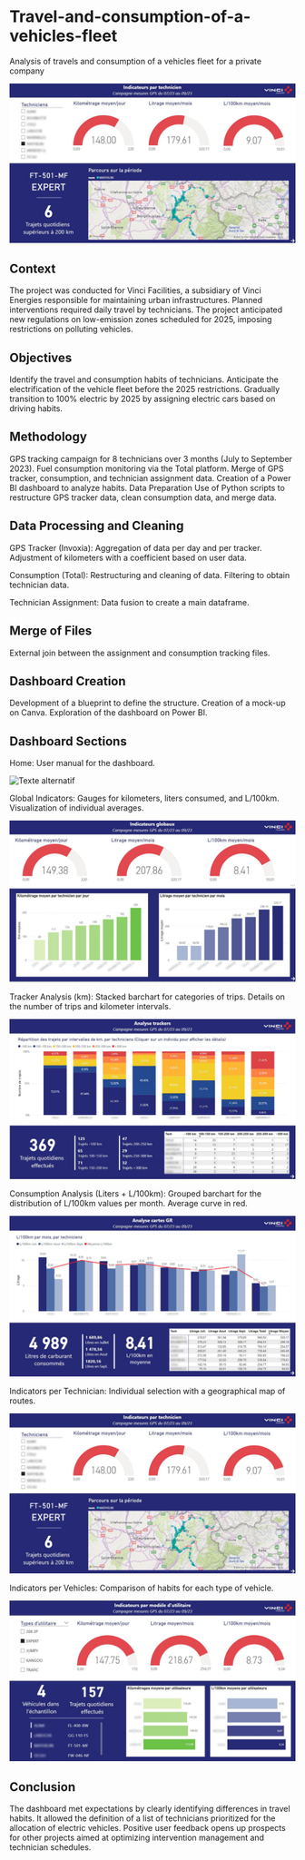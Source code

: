 # Travel-and-consumption-of-a-vehicles-fleet
Analysis of travels and consumption of a vehicles fleet for a private company

![Texte alternatif](https://github.com/MelvinDerouck/Travel-and-consumption-of-a-vehicles-fleet/blob/main/pic/sheet%205_censored.jpg)

## Context
The project was conducted for Vinci Facilities, a subsidiary of Vinci Energies responsible for maintaining urban infrastructures. Planned interventions required daily travel by technicians. The project anticipated new regulations on low-emission zones scheduled for 2025, imposing restrictions on polluting vehicles.

## Objectives
Identify the travel and consumption habits of technicians.
Anticipate the electrification of the vehicle fleet before the 2025 restrictions.
Gradually transition to 100% electric by 2025 by assigning electric cars based on driving habits.

## Methodology
GPS tracking campaign for 8 technicians over 3 months (July to September 2023).
Fuel consumption monitoring via the Total platform.
Merge of GPS tracker, consumption, and technician assignment data.
Creation of a Power BI dashboard to analyze habits.
Data Preparation
Use of Python scripts to restructure GPS tracker data, clean consumption data, and merge data.

## Data Processing and Cleaning
GPS Tracker (Invoxia):
Aggregation of data per day and per tracker.
Adjustment of kilometers with a coefficient based on user data.

Consumption (Total):
Restructuring and cleaning of data.
Filtering to obtain technician data.

Technician Assignment:
Data fusion to create a main dataframe.

## Merge of Files
External join between the assignment and consumption tracking files.

## Dashboard Creation
Development of a blueprint to define the structure.
Creation of a mock-up on Canva.
Exploration of the dashboard on Power BI.

## Dashboard Sections
Home:
User manual for the dashboard.

![Texte alternatif](https://github.com/MelvinDerouck/Travel-and-consumption-of-a-vehicles-fleet/blob/main/pic/sheet%201.jpg)

Global Indicators:
Gauges for kilometers, liters consumed, and L/100km.
Visualization of individual averages.

![Texte alternatif](https://github.com/MelvinDerouck/Travel-and-consumption-of-a-vehicles-fleet/blob/main/pic/sheet%202_censored.jpg)

Tracker Analysis (km):
Stacked barchart for categories of trips.
Details on the number of trips and kilometer intervals.

![Texte alternatif](https://github.com/MelvinDerouck/Travel-and-consumption-of-a-vehicles-fleet/blob/main/pic/sheet%203_censored.jpg)

Consumption Analysis (Liters + L/100km):
Grouped barchart for the distribution of L/100km values per month.
Average curve in red.

![Texte alternatif](https://github.com/MelvinDerouck/Travel-and-consumption-of-a-vehicles-fleet/blob/main/pic/sheet%204_censored.jpg)

Indicators per Technician:
Individual selection with a geographical map of routes.

![Texte alternatif](https://github.com/MelvinDerouck/Travel-and-consumption-of-a-vehicles-fleet/blob/main/pic/sheet%205_censored.jpg)

Indicators per Vehicles:
Comparison of habits for each type of vehicle.

![Texte alternatif](https://github.com/MelvinDerouck/Travel-and-consumption-of-a-vehicles-fleet/blob/main/pic/sheet%206_censored.jpg)

## Conclusion
The dashboard met expectations by clearly identifying differences in travel habits. It allowed the definition of a list of technicians prioritized for the allocation of electric vehicles. Positive user feedback opens up prospects for other projects aimed at optimizing intervention management and technician schedules.
